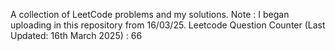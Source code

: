 A collection of LeetCode problems and my solutions. Note : I began uploading in this repository from 16/03/25.    Leetcode Question Counter (Last Updated: 16th March 2025) : 66
